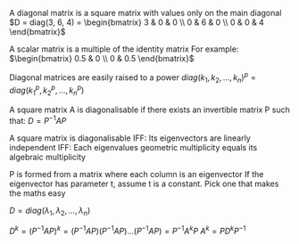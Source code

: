 A diagonal matrix is a square matrix with values only on the main diagonal
	$D = diag(3, 6, 4) = \begin{bmatrix} 3 & 0 & 0 \\ 0 & 6 & 0 \\ 0 & 0 & 4 \end{bmatrix}$

A scalar matrix is a multiple of the identity matrix
	For example:
		$\begin{bmatrix} 0.5 & 0 \\ 0 & 0.5 \end{bmatrix}$

Diagonal matrices are easily raised to a power
	$diag(k_1, k_2, \dots, k_n)^p = diag(k_1^p, k_2^p, \dots, k_n^p)$

A square matrix A is diagonalisable if there exists an invertible matrix P such that:
	$D = P^{-1} A P$

A square matrix is diagonalisable IFF:
	Its eigenvectors are linearly independent IFF:
		Each eigenvalues geometric multiplicity equals its algebraic multiplicity

P is formed from a matrix where each column is an eigenvector
	If the eigenvector has parameter t, assume t is a constant. Pick one that makes the maths easy

$D = diag(\lambda_1, \lambda_2, \dots, \lambda_n)$

$D^k = (P^{-1} A P)^k = (P^{-1} A P)(P^{-1} A P) \dots (P^{-1} A P) = P^{-1} A^k P$
$A^k = P D^k P^{-1}$
